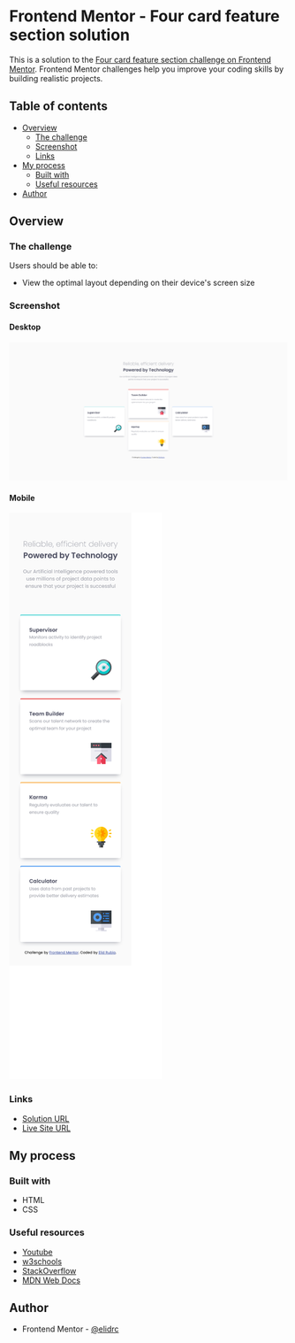 # Frontend Mentor - Four card feature section solution

This is a solution to the [Four card feature section challenge on Frontend Mentor](https://www.frontendmentor.io/challenges/four-card-feature-section-weK1eFYK). Frontend Mentor challenges help you improve your coding skills by building realistic projects. 

## Table of contents

- [Overview](#overview)
  - [The challenge](#the-challenge)
  - [Screenshot](#screenshot)
  - [Links](#links)
- [My process](#my-process)
  - [Built with](#built-with)
  - [Useful resources](#useful-resources)
- [Author](#author)

## Overview

### The challenge

Users should be able to:

- View the optimal layout depending on their device's screen size

### Screenshot

#### Desktop

![Desktop Stats Preview Card Component](./screenshots/desktop-screenshot.png)

#### Mobile

![Mobile Stats Preview Card Component](./screenshots/mobile-screenshot.png)

### Links

- [Solution URL](https://www.frontendmentor.io/solutions/four-card-feature-section-zWFmqaFSNf)
- [Live Site URL](https://elidrc.github.io/four-card-feature-section/)

## My process

### Built with

- HTML
- CSS

### Useful resources

- [Youtube](https://www.youtube.com)
- [w3schools](https://www.w3schools.com)
- [StackOverflow](https://www.stackoverflow.com)
- [MDN Web Docs](https://developer.mozilla.org)

## Author

- Frontend Mentor - [@elidrc](https://www.frontendmentor.io/profile/elidrc)
